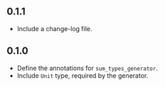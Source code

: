 ## 0.1.1

- Include a change-log file.

## 0.1.0

- Define the annotations for `sum_types_generator`.
- Include `Unit` type, required by the generator.